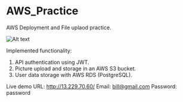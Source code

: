 # AWS_Practice

AWS Deployment and File uplaod practice.

![Alt text]()

Implemented functionality:
1. API authentication using JWT.
2. Picture upload and storage in an AWS S3 bucket.
3. User data storage with AWS RDS (PostgreSQL).    

Live demo URL: http://13.229.70.60/
Email: bill@gmail.com
Password: password